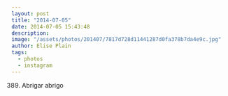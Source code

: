 ```yaml
---
layout: post
title: "2014-07-05"
date: 2014-07-05 15:43:48
description: 
image: "/assets/photos/201407/7817d728d11441287d0fa378b7da4e9c.jpg"
author: Elise Plain
tags: 
  - photos
  - instagram
---
```


389. Abrigar abrigo
<p></p>
